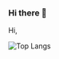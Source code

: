 ### Hi there 👋
Hi,

![Top Langs](https://github-readme-stats.vercel.app/api/top-langs/?username=yetanotherdeveloper&theme=tokyonight)
<!--
**yetanotherdeveloper/yetanotherdeveloper** is a ✨ _special_ ✨ repository because its `README.md` (this file) appears on your GitHub profile.

Here are some ideas to get you started:

- 🔭 I’m currently working on ...
- 🌱 I’m currently learning ...
- 👯 I’m looking to collaborate on ...
- 🤔 I’m looking for help with ...
- 💬 Ask me about ...
- 📫 How to reach me: ...
- 😄 Pronouns: ...
- ⚡ Fun fact: ...
-->
